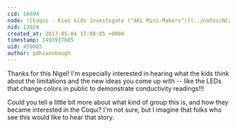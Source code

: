 ```yaml
---
cid: 16694
node: ![Coqui - Kiwi kids investigate ("AKL Mini-Makers")](../notes/NCartmell/02-11-2017/coqui-kiwi-kids-investigate-akl-mini-makers)
nid: 13924
created_at: 2017-05-04 17:08:05 +0000
timestamp: 1493917685
uid: 459085
author: pdhixenbaugh
---
```


Thanks for this Nigel! I'm especially interested in hearing what the kids think about the limitations and the new ideas you come up with -- like the LEDs that change colors in public to demonstrate conductivity readings!!!

Could you tell a little bit more about what kind of group this is, and how they became interested in the Coqui? I'm not sure, but I imagine that folks who see this would like to hear that story.